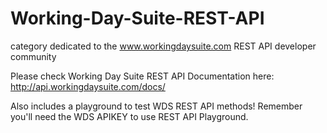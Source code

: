 # Working-Day-Suite-REST-API
category dedicated to the www.workingdaysuite.com REST API developer community

Please check Working Day Suite REST API Documentation here: http://api.workingdaysuite.com/docs/

Also includes a playground to test WDS REST API methods! Remember you'll need the WDS APIKEY to use REST API Playground.
